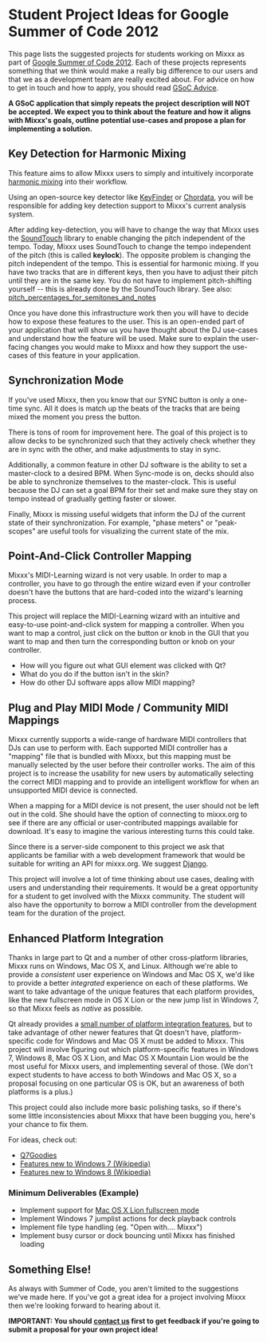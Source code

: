 # Student Project Ideas for Google Summer of Code 2012

This page lists the suggested projects for students working on Mixxx as
part of [Google Summer of Code 2012](http://socghop.appspot.com/). Each
of these projects represents something that we think would make a really
big difference to our users and that we as a development team are really
excited about. For advice on how to get in touch and how to apply, you
should read [GSoC Advice](gsocadvice).

**A GSoC application that simply repeats the project description will
NOT be accepted. We expect you to think about the feature and how it
aligns with Mixxx's goals, outline potential use-cases and propose a
plan for implementing a solution.**

## Key Detection for Harmonic Mixing

This feature aims to allow Mixxx users to simply and intuitively
incorporate [harmonic
mixing](http://en.wikipedia.org/wiki/Harmonic_mixing) into their
workflow.

Using an open-source key detector like
[KeyFinder](http://www.ibrahimshaath.co.uk/keyfinder/) or
[Chordata](http://clam-project.org/wiki/Chordata_tutorial), you will be
responsible for adding key detection support to Mixxx's current analysis
system.

After adding key-detection, you will have to change the way that Mixxx
uses the [SoundTouch](http://www.surina.net/soundtouch/) library to
enable changing the pitch independent of the tempo. Today, Mixxx uses
SoundTouch to change the tempo independent of the pitch (this is called
**keylock**). The opposite problem is changing the pitch independent of
the tempo. This is essential for harmonic mixing. If you have two tracks
that are in different keys, then you have to adjust their pitch until
they are in the same key. You do not have to implement pitch-shifting
yourself -- this is already done by the SoundTouch library. See also:
[pitch\_percentages\_for\_semitones\_and\_notes](pitch_percentages_for_semitones_and_notes)

Once you have done this infrastructure work then you will have to decide
how to expose these features to the user. This is an open-ended part of
your application that will show us you have thought about the DJ
use-cases and understand how the feature will be used. Make sure to
explain the user-facing changes you would make to Mixxx and how they
support the use-cases of this feature in your application.

## Synchronization Mode

If you've used Mixxx, then you know that our SYNC button is only a
one-time sync. All it does is match up the beats of the tracks that are
being mixed the moment you press the button.

There is tons of room for improvement here. The goal of this project is
to allow decks to be synchronized such that they actively check whether
they are in sync with the other, and make adjustments to stay in sync.

Additionally, a common feature in other DJ software is the ability to
set a master-clock to a desired BPM. When Sync-mode is on, decks should
also be able to synchronize themselves to the master-clock. This is
useful because the DJ can set a goal BPM for their set and make sure
they stay on tempo instead of gradually getting faster or slower.

Finally, Mixxx is missing useful widgets that inform the DJ of the
current state of their synchronization. For example, "phase meters" or
"peak-scopes" are useful tools for visualizing the current state of the
mix.

## Point-And-Click Controller Mapping

Mixxx's MIDI-Learning wizard is not very usable. In order to map a
controller, you have to go through the entire wizard even if your
controller doesn't have the buttons that are hard-coded into the
wizard's learning process.

This project will replace the MIDI-Learning wizard with an intuitive and
easy-to-use point-and-click system for mapping a controller. When you
want to map a control, just click on the button or knob in the GUI that
you want to map and then turn the corresponding button or knob on your
controller.

  - How will you figure out what GUI element was clicked with Qt?
  - What do you do if the button isn't in the skin?
  - How do other DJ software apps allow MIDI mapping? 

## Plug and Play MIDI Mode / Community MIDI Mappings

Mixxx currently supports a wide-range of hardware MIDI controllers that
DJs can use to perform with. Each supported MIDI controller has a
"mapping" file that is bundled with Mixxx, but this mapping must be
manually selected by the user before their controller works. The aim of
this project is to increase the usability for new users by automatically
selecting the correct MIDI mapping and to provide an intelligent
workflow for when an unsupported MIDI device is connected.

When a mapping for a MIDI device is not present, the user should not be
left out in the cold. She should have the option of connecting to
mixxx.org to see if there are any official or user-contributed mappings
available for download. It's easy to imagine the various interesting
turns this could take.

Since there is a server-side component to this project we ask that
applicants be familiar with a web development framework that would be
suitable for writing an API for mixxx.org. We suggest
[Django](http://djangoproject.com).

This project will involve a lot of time thinking about use cases,
dealing with users and understanding their requirements. It would be a
great opportunity for a student to get involved with the Mixxx
community. The student will also have the opportunity to borrow a MIDI
controller from the development team for the duration of the project.

## Enhanced Platform Integration

Thanks in large part to Qt and a number of other cross-platform
libraries, Mixxx runs on Windows, Mac OS X, and Linux. Although we're
able to provide a *consistent* user experience on Windows and Mac OS X,
we'd like to provide a better *integrated* experience on each of these
platforms. We want to take advantage of the unique features that each
platform provides, like the new fullscreen mode in OS X Lion or the new
jump list in Windows 7, so that Mixxx feels as *native* as possible.

Qt already provides a [small number of platform integration
features](http://qt-project.org/doc/qt-4.8/exportedfunctions.html), but
to take advantage of other newer features that Qt doesn't have,
platform-specific code for Windows and Mac OS X must be added to Mixxx.
This project will involve figuring out which platform-specific features
in Windows 7, Windows 8, Mac OS X Lion, and Mac OS X Mountain Lion would
be the most useful for Mixxx users, and implementing several of those.
(We don't expect students to have access to both Windows and Mac OS X,
so a proposal focusing on one particular OS is OK, but an awareness of
both platforms is a plus.)

This project could also include more basic polishing tasks, so if
there's some little inconsistencies about Mixxx that have been bugging
you, here's your chance to fix them.

For ideas, check out:

  - [Q7Goodies](http://www.strixcode.com/q7goodies/) 
  - [Features new to Windows 7
    (Wikipedia)](http://en.wikipedia.org/wiki/Features_new_to_Windows_7)
  - [Features new to Windows 8
    (Wikipedia)](http://en.wikipedia.org/wiki/Features_new_to_Windows_8)

### Minimum Deliverables (Example)

  - Implement support for [Mac OS X Lion fullscreen
    mode](https://developer.apple.com/library/mac/#documentation/General/Conceptual/MOSXAppProgrammingGuide/FullScreenApp/FullScreenApp.html#//apple_ref/doc/uid/TP40010543-CH6-SW1)
  - Implement Windows 7 jumplist actions for deck playback controls
  - Implement file type handling (eg. "Open with.... Mixxx") 
  - Implement busy cursor or dock bouncing until Mixxx has finished
    loading

## Something Else\!

As always with Summer of Code, you aren't limited to the suggestions
we've made here. If you've got a great idea for a project involving
Mixxx then we're looking forward to hearing about it.

**IMPORTANT: You should [contact us](gsocadvice) first to get feedback
if you're going to submit a proposal for your own project idea\!**
